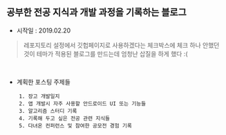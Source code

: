 ## 공부한 전공 지식과 개발 과정을 기록하는 블로그
- 시작일 : 2019.02.20 
> 레포지토리 설정에서 깃헙페이지로 사용하겠다는 체크박스에 체크 하나 안했던 것이  테마가 적용된 블로그를 만드는데 엄청난 삽질을 하게 했다 :( 

<br>

- 계획한 포스팅 주제들
~~~console
	1. 장고 개발일지
	2. 앱 개발시 자주 사용할 안드로이드 UI 또는 기능들  
	3. 알고리즘 스터디 기록
	4. 기록해 두고 싶은 전공 관련 지식들
	5. 다녀온 컨퍼런스 및 참여한 공모전 경험 기록
~~~
